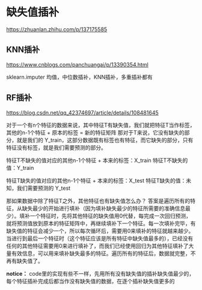 # 缺失值插补
https://zhuanlan.zhihu.com/p/137175585

## KNN插补 

https://www.cnblogs.com/panchuangai/p/13390354.html

sklearn.imputer  均值，中位数插补，KNN插补，多重插补都有

## RF插补

https://blog.csdn.net/qq_42374697/article/details/108481645

对于一个有n个特征的数据来说，其中特征T有缺失值，我们就把特征T当作标签，其他的n-1个特征 + 原本的标签 = 新的特征矩阵
那对于T来说，它没有缺失的部分，就是我们的 Y_train，这部分数据既有标签也有特征，而它缺失的部分，只有特征没有标签，就是我们需要预测的部分。

特征T不缺失的值对应的其他n-1个特征 + 本来的标签：X_train 
特征T不缺失的值：Y_train

特征T缺失的值对应的其他n-1个特征 + 本来的标签：X_test
特征T缺失的值：未知，我们需要预测的 Y_test

那如果数据中除了特征T之外，其他特征也有缺失值怎么办？
答案是遍历所有的特征，从缺失最少的开始进行填补（因为填补缺失最少的特征所需要的准确信息最少）。填补一个特征时，先将其他特征的缺失值用0代替，每完成一次回归预测，就将预测值放到原本的特征矩阵中，再继续填补下一个特征。每一次填补完毕，有缺失值的特征会减少一个，所以每次循环后，需要用0来填补的特征就越来越少。当进行到最后一个特征时（这个特征应该是所有特征中缺失值最多的），已经没有任何的其他特征需要用0来进行填补了，而我们已经使用回归为其他特征填补了大量有效信息，可以用来填补缺失最多的特征。遍历所有的特征后，数据就完整，不再有缺失值了。


**notice：**   code里的实现有些不一样，先用所有没有缺失值的插补缺失值最少的，每个特征插补完成后都当作没有缺失值的数据，在逐个插补缺失值更多的

